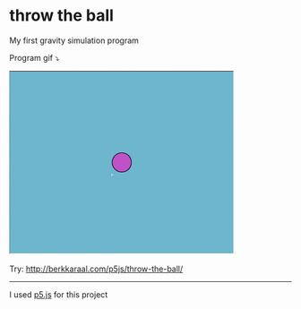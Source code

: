 # throw the ball

My first gravity simulation program

Program gif ⤵

![program gif](throwtheball.gif "Simulation example")

Try: http://berkkaraal.com/p5js/throw-the-ball/

----

I used [p5.js](http://p5js.org/) for this project
